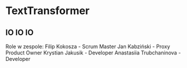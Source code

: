 # TextTransformer
## IO IO IO

Role w zespole:  Filip Kokosza - Scrum Master  Jan Kabziński - Proxy Product Owner  Krystian Jakusik - Developer  Anastasiia Trubchaninova - Developer
